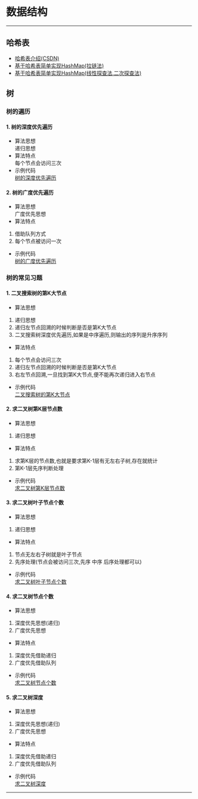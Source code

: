 # 数据结构
---  
## 哈希表  
* [哈希表介绍(CSDN)](https://blog.csdn.net/wangdamingll/article/details/104198484)  
* [基于哈希表简单实现HashMap(拉链法)](https://github.com/wangdamingll/JobLearn/blob/master/interview/2019/code/HashMap1.cpp)  
* [基于哈希表简单实现HashMap(线性探查法.二次探查法)](https://github.com/wangdamingll/JobLearn/blob/master/interview/2019/code/HashMap2.cpp)  

## 树  
### 树的遍历  
#### 1. 树的深度优先遍历
* 算法思想  
递归思想  
* 算法特点  
每个节点会访问三次  
* 示例代码  
[树的深度优先遍历](https://github.com/wangdamingll/JobLearn/tree/master/prepare/datastruct/code/BTreeEach)  
#### 2. 树的广度优先遍历
* 算法思想  
广度优先思想  
* 算法特点  
1. 借助队列方式  
2. 每个节点被访问一次  
* 示例代码  
[树的广度优先遍历](https://github.com/wangdamingll/JobLearn/tree/master/prepare/datastruct/code/BTreeEach)  

### 树的常见习题  
#### 1. 二叉搜索树的第K大节点 
* 算法思想  
1. 递归思想  
2. 递归左节点回溯的时候判断是否是第K大节点  
3. 二叉搜索树深度优先遍历,如果是中序遍历,则输出的序列是升序序列  
* 算法特点  
1. 每个节点会访问三次  
2. 递归左节点回溯的时候判断是否是第K大节点  
3. 右左节点回溯,一旦找到第K大节点,便不能再次递归进入右节点  
* 示例代码  
[二叉搜索树的第K大节点](https://github.com/wangdamingll/JobLearn/tree/master/prepare/datastruct/code/BTreeKNode)   

#### 2. 求二叉树第K层节点数 
* 算法思想  
1. 递归思想  
* 算法特点  
1. 求第K层的节点数,也就是要求第K-1层有无左右子树,存在就统计  
2. 第K-1层先序判断处理  
* 示例代码  
[求二叉树第K层节点数](https://github.com/wangdamingll/JobLearn/tree/master/prepare/datastruct/code/BTreeNodeNumKthLevel)   

#### 3. 求二叉树叶子节点个数  
* 算法思想  
1. 递归思想  
* 算法特点  
1. 节点无左右子树就是叶子节点  
2. 先序处理(节点会被访问三次,先序 中序 后序处理都可以)  
* 示例代码  
[求二叉树叶子节点个数](https://github.com/wangdamingll/JobLearn/tree/master/prepare/datastruct/code/BTreeLeafNum)   

#### 4. 求二叉树节点个数  
* 算法思想  
1. 深度优先思想(递归)  
2. 广度优先思想   
* 算法特点  
1. 深度优先借助递归  
2. 广度优先借助队列  
* 示例代码  
[求二叉树节点个数](https://github.com/wangdamingll/JobLearn/tree/master/prepare/datastruct/code/BTreeNodeNum)   

#### 5. 求二叉树深度
* 算法思想  
1. 深度优先思想(递归)
2. 广度优先思想
* 算法特点  
1. 深度优先借助递归  
2. 广度优先借助队列  
* 示例代码  
[求二叉树深度](https://github.com/wangdamingll/JobLearn/tree/master/prepare/datastruct/code/BTreeDepth)   





---